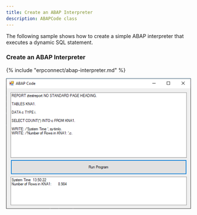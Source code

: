 ```yaml
---
title: Create an ABAP Interpreter
description: ABAPCode class
---
```


The following sample shows how to create a simple ABAP interpreter that executes a dynamic SQL statement.<br>

### Create an ABAP Interpreter

{% include "erpconnect/abap-interpreter.md" %}

![ABAPPad](../assets/images/AbapPad.png)
